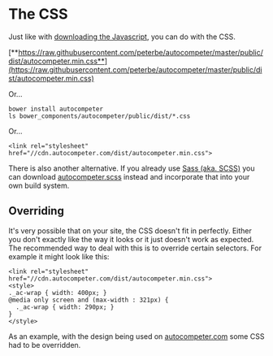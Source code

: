 # The CSS

Just like with [downloading the Javascript](javascript), you can do with the CSS.

[**https://raw.githubusercontent.com/peterbe/autocompeter/master/public/dist/autocompeter.min.css**](https://raw.githubusercontent.com/peterbe/autocompeter/master/public/dist/autocompeter.min.css)

Or...

    bower install autocompeter
    ls bower_components/autocompeter/public/dist/*.css

Or...

    <link rel="stylesheet" href="//cdn.autocompeter.com/dist/autocompeter.min.css">

There is also another alternative. If you already use [Sass (aka. SCSS)](http://sass-lang.com/)
you can download [autocompeter.scss](https://github.com/peterbe/autocompeter/blob/master/src/autocompeter.scss)
instead and incorporate that into your own build system.

## Overriding

It's very possible that on your site, the CSS doesn't fit in perfectly. Either
you don't exactly like the way it looks or it just doesn't work as expected.
The recommended way to deal with this is to override certain selectors. For
example it might look like this:

    <link rel="stylesheet" href="//cdn.autocompeter.com/dist/autocompeter.min.css">
    <style>
    ._ac-wrap { width: 400px; }
    @media only screen and (max-width : 321px) {
      ._ac-wrap { width: 290px; }
    }
    </style>

As an example, with the design being used on
[autocompeter.com](http://autocompeter.com) some CSS had to be overridden.
